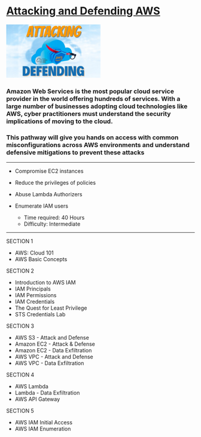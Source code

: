 # [Attacking and Defending AWS](https://tryhackme.com/path-action/attackinganddefendingaws/join)
 
<img src="https://github.com/C3LKO/TryHackMe/blob/master/Assets/attacking%20and%20defending%20AWS.jpg" width=50% height=50%>

### Amazon Web Services is the most popular cloud service provider in the world offering hundreds of services. With a large number of businesses adopting cloud technologies like AWS, cyber practitioners must understand the security implications of moving to the cloud.

### This pathway will give you hands on access with common misconfigurations across AWS environments and understand defensive mitigations to prevent these attacks

----

  - Compromise EC2 instances
  - Reduce the privileges of policies
  - Abuse Lambda Authorizers
  - Enumerate IAM users

    - Time required: 40 Hours
    - Difficulty: Intermediate
   
----     

SECTION 1

  - AWS: Cloud 101
  - AWS Basic Concepts

SECTION 2

  - Introduction to AWS IAM
  - IAM Principals
  - IAM Permissions
  - IAM Credentials
  - The Quest for Least Privilege
  - STS Credentials Lab

SECTION 3

  - AWS S3 - Attack and Defense
  - Amazon EC2 - Attack & Defense
  - Amazon EC2 - Data Exfiltration
  - AWS VPC - Attack and Defense
  - AWS VPC - Data Exfiltration

SECTION 4

  - AWS Lambda
  - Lambda - Data Exfiltration
  - AWS API Gateway

SECTION 5

  - AWS IAM Initial Access
  - AWS IAM Enumeration
